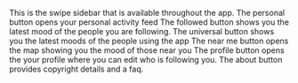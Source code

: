 This is the swipe sidebar that is available throughout the app.
The personal button opens your personal activity feed
The followed button shows you the latest mood of the people you are following.
The universal button shows you the latest moods of the people using the app
The near me button opens the map showing you the mood of those near you
The profile button opens the your profile where you can edit who is following you.
The about button provides copyright details and a faq.

